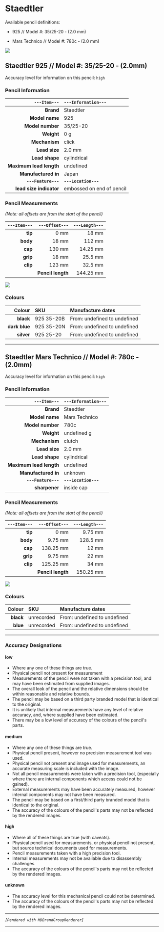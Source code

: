 # Staedtler

Available pencil definitions:

 - 925 // Model #: 35/25-20 - (2.0 mm) 

 - Mars Technico // Model #: 780c - (2.0 mm) 



<img src="./staedtler/staedtler-brand-grouped.png" />

## Staedtler 925 // Model #: 35/25-20 - (2.0mm) 

Accuracy level for information on this pencil: `high`

### Pencil Information

| `---Item---` | `---Information---` |
| ---: | :--- |
| **Brand** | Staedtler |
| **Model name** | 925 |
| **Model number** | 35/25-20 |
| **Weight** | 0 g |
| **Mechanism** | click |
| **Lead size** | 2.0 mm |
| **Lead shape** | cylindrical |
| **Maximum lead length** | undefined |
| **Manufactured in** | Japan |
| **`---Feature---`** | **`---Location---`** |
| **lead size indicator** | embossed on end of pencil |
### Pencil Measurements

_(Note: all offsets are from the start of the pencil)_

| `---Item---` | `---Offset---` | `---Length---` |
| ---: | ---: | ---: |
| **tip** | 0 mm | 18 mm |
| **body** | 18 mm | 112 mm |
| **cap** | 130 mm | 14.25 mm |
| **grip** | 18 mm | 25.5 mm |
| **clip** | 123 mm | 32.5 mm |
| | **Pencil length** | 144.25 mm |




<img src="./staedtler/lead-holder-925-35-2.0-grouped.png" />



### Colours



| Colour | SKU | Manufacture dates |
| ---: | :--- | :--- |
| **black** | 925 35-20B | From: undefined to undefined |
| **dark blue** | 925 35-20N | From: undefined to undefined |
| **silver** | 925 25-20 | From: undefined to undefined |


---

## Staedtler Mars Technico // Model #: 780c - (2.0mm) 

Accuracy level for information on this pencil: `high`

### Pencil Information

| `---Item---` | `---Information---` |
| ---: | :--- |
| **Brand** | Staedtler |
| **Model name** | Mars Technico |
| **Model number** | 780c |
| **Weight** | undefined g |
| **Mechanism** | clutch |
| **Lead size** | 2.0 mm |
| **Lead shape** | cylindrical |
| **Maximum lead length** | undefined |
| **Manufactured in** | unknown |
| **`---Feature---`** | **`---Location---`** |
| **sharpener** | inside cap |
### Pencil Measurements

_(Note: all offsets are from the start of the pencil)_

| `---Item---` | `---Offset---` | `---Length---` |
| ---: | ---: | ---: |
| **tip** | 0 mm | 9.75 mm |
| **body** | 9.75 mm | 128.5 mm |
| **cap** | 138.25 mm | 12 mm |
| **grip** | 9.75 mm | 22 mm |
| **clip** | 125.25 mm | 34 mm |
| | **Pencil length** | 150.25 mm |




<img src="./staedtler/mars-technico-780c-2.0-grouped.png" />



### Colours



| Colour | SKU | Manufacture dates |
| ---: | :--- | :--- |
| **black** | unrecorded | From: undefined to undefined |
| **blue** | unrecorded | From: undefined to undefined |


---

### Accuracy Designations

#### low

 - Where any one of these things are true.
 - Physical pencil not present for measurement
 - Measurements of the pencil were not taken with a precision tool, and may have been estimated from supplied images.
 - The overall look of the pencil and the relative dimensions should be within reasonable and relative bounds.
 - The pencil may be based on a third party branded model that is identical to the original.
 - It is unlikely that internal measurements have any level of relative accuracy, and, where supplied have been estimated.
 - There may be a low level of accuracy of the colours of the pencil's parts.

#### medium

 - Where any one of these things are true.
 - Physical pencil present, however no precision measurement tool was used.
 - Physical pencil not present and image used for measurements, an accurate measuring scale is included with the image.
 - Not all pencil measurements were taken with a precision tool, (especially where there are internal components which access could not be gained).
 - External measurements may have been accurately measured, however internal components may not have been measured.
 - The pencil may be based on a first/third party branded model that is identical to the original.
 - The accuracy of the colours of the pencil's parts may not be reflected by the rendered images.

#### high

 - Where all of these things are true (with caveats).
 - Physical pencil used for measurements, or physical pencil not present, but source technical documents used for measurements.
 - Pencil measurements taken with a high precision tool.
 - Internal measurements may not be available due to disassembly challenges.
 - The accuracy of the colours of the pencil's parts may not be reflected by the rendered images.

#### unknown

 - The accuracy level for this mechanical pencil could not be determined.
 - The accuracy of the colours of the pencil's parts may not be reflected by the rendered images.



---

_`[Rendered with MDBrandGroupRenderer]`_

---

